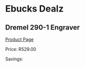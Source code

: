 
# Ebucks Dealz
## Dremel 290-1 Engraver
[Product Page](https://www.ebucks.com/web/shop/productSelected.do?prodId=145279561&catId=370101825)

Price: R529.00

Savings: 


	